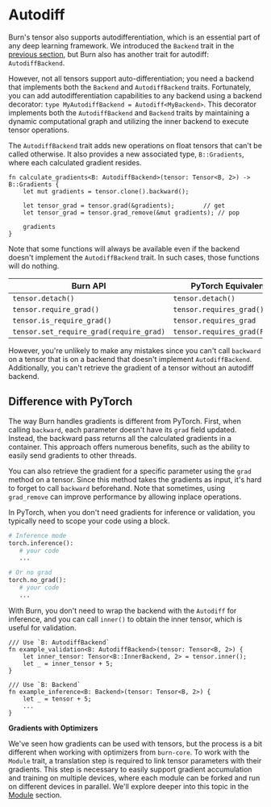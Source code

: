 # Autodiff

Burn's tensor also supports autodifferentiation, which is an essential part of any deep learning
framework. We introduced the `Backend` trait in the [previous section](./backend.md), but Burn also
has another trait for autodiff: `AutodiffBackend`.

However, not all tensors support auto-differentiation; you need a backend that implements both the
`Backend` and `AutodiffBackend` traits. Fortunately, you can add autodifferentiation capabilities to any
backend using a backend decorator: `type MyAutodiffBackend = Autodiff<MyBackend>`. This
decorator implements both the `AutodiffBackend` and `Backend` traits by maintaining a dynamic
computational graph and utilizing the inner backend to execute tensor operations.

The `AutodiffBackend` trait adds new operations on float tensors that can't be called otherwise. It also
provides a new associated type, `B::Gradients`, where each calculated gradient resides.

```rust, ignore
fn calculate_gradients<B: AutodiffBackend>(tensor: Tensor<B, 2>) -> B::Gradients {
    let mut gradients = tensor.clone().backward();

    let tensor_grad = tensor.grad(&gradients);        // get
    let tensor_grad = tensor.grad_remove(&mut gradients); // pop

    gradients
}
```

Note that some functions will always be available even if the backend doesn't implement the
`AutodiffBackend` trait. In such cases, those functions will do nothing.

| Burn API                                | PyTorch Equivalent            |
| --------------------------------------- | ----------------------------- |
| `tensor.detach()`                       | `tensor.detach()`             |
| `tensor.require_grad()`                 | `tensor.requires_grad()`      |
| `tensor.is_require_grad()`              | `tensor.requires_grad`        |
| `tensor.set_require_grad(require_grad)` | `tensor.requires_grad(False)` |

However, you're unlikely to make any mistakes since you can't call `backward` on a tensor that is on
a backend that doesn't implement `AutodiffBackend`. Additionally, you can't retrieve the gradient of a
tensor without an autodiff backend.

## Difference with PyTorch

The way Burn handles gradients is different from PyTorch. First, when calling `backward`, each
parameter doesn't have its `grad` field updated. Instead, the backward pass returns all the
calculated gradients in a container. This approach offers numerous benefits, such as the ability to
easily send gradients to other threads.

You can also retrieve the gradient for a specific parameter using the `grad` method on a tensor.
Since this method takes the gradients as input, it's hard to forget to call `backward` beforehand.
Note that sometimes, using `grad_remove` can improve performance by allowing inplace operations.

In PyTorch, when you don't need gradients for inference or validation, you typically need to scope
your code using a block.

```python
# Inference mode
torch.inference():
   # your code
   ...

# Or no grad
torch.no_grad():
   # your code
   ...
```

With Burn, you don't need to wrap the backend with the `Autodiff` for inference, and you
can call `inner()` to obtain the inner tensor, which is useful for validation.

```rust, ignore
/// Use `B: AutodiffBackend`
fn example_validation<B: AutodiffBackend>(tensor: Tensor<B, 2>) {
    let inner_tensor: Tensor<B::InnerBackend, 2> = tensor.inner();
    let _ = inner_tensor + 5;
}

/// Use `B: Backend`
fn example_inference<B: Backend>(tensor: Tensor<B, 2>) {
    let _ = tensor + 5;
    ...
}
```

**Gradients with Optimizers**

We've seen how gradients can be used with tensors, but the process is a bit different when working
with optimizers from `burn-core`. To work with the `Module` trait, a translation step is required to
link tensor parameters with their gradients. This step is necessary to easily support gradient
accumulation and training on multiple devices, where each module can be forked and run on different
devices in parallel. We'll explore deeper into this topic in the [Module](./module.md) section.
